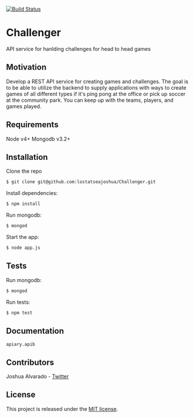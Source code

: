 [![Build Status](https://travis-ci.org/lostatseajoshua/Challenger.svg?branch=master)](https://travis-ci.org/lostatseajoshua/Challenger)

# Challenger
API service for hanlding challenges for head to head games

## Motivation
Develop a REST API service for creating games and challenges. The goal is to be able to utilize the backend to supply applications with ways to create games of all different types if it's ping pong at the office or pick up soccer at the community park. You can keep up with the teams, players, and games played.

## Requirements
Node v4+
Mongodb v3.2+

## Installation

Clone the repo

```bash
$ git clone git@github.com:lostatseajoshua/Challenger.git
```

Install dependencies:

```bash
$ npm install
```

Run mongodb:

```bash
$ mongod
```

Start the app:

```bash
$ node app.js
```

## Tests

Run mongodb:

```bash
$ mongod
```

Run tests:

```bash
$ npm test
```

## Documentation
`apiary.apib`

## Contributors
Joshua Alvarado - [Twitter](https://www.twitter.com/alvaradojoshua0)

## License
This project is released under the [MIT license](https://github.com/realm/jazzy/blob/master/LICENSE).
